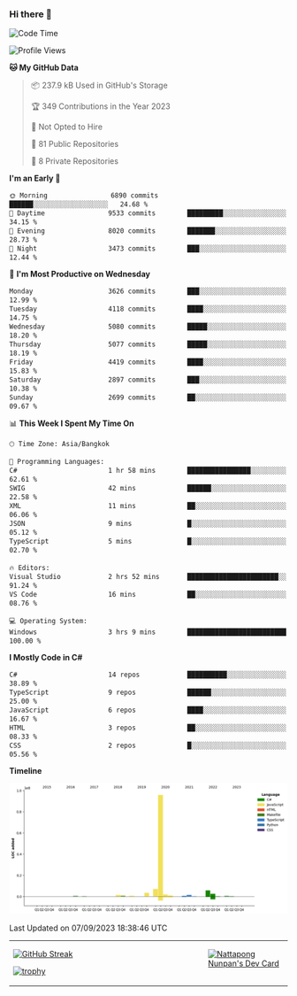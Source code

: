 ### Hi there 👋

<!--START_SECTION:waka-->
![Code Time](http://img.shields.io/badge/Code%20Time-721%20hrs%2028%20mins-blue)

![Profile Views](http://img.shields.io/badge/Profile%20Views-0-blue)

**🐱 My GitHub Data** 

> 📦 237.9 kB Used in GitHub's Storage 
 > 
> 🏆 349 Contributions in the Year 2023
 > 
> 🚫 Not Opted to Hire
 > 
> 📜 81 Public Repositories 
 > 
> 🔑 8 Private Repositories 
 > 
**I'm an Early 🐤** 

```text
🌞 Morning                6890 commits        ██████░░░░░░░░░░░░░░░░░░░   24.68 % 
🌆 Daytime                9533 commits        █████████░░░░░░░░░░░░░░░░   34.15 % 
🌃 Evening                8020 commits        ███████░░░░░░░░░░░░░░░░░░   28.73 % 
🌙 Night                  3473 commits        ███░░░░░░░░░░░░░░░░░░░░░░   12.44 % 
```
📅 **I'm Most Productive on Wednesday** 

```text
Monday                   3626 commits        ███░░░░░░░░░░░░░░░░░░░░░░   12.99 % 
Tuesday                  4118 commits        ████░░░░░░░░░░░░░░░░░░░░░   14.75 % 
Wednesday                5080 commits        █████░░░░░░░░░░░░░░░░░░░░   18.20 % 
Thursday                 5077 commits        █████░░░░░░░░░░░░░░░░░░░░   18.19 % 
Friday                   4419 commits        ████░░░░░░░░░░░░░░░░░░░░░   15.83 % 
Saturday                 2897 commits        ███░░░░░░░░░░░░░░░░░░░░░░   10.38 % 
Sunday                   2699 commits        ██░░░░░░░░░░░░░░░░░░░░░░░   09.67 % 
```


📊 **This Week I Spent My Time On** 

```text
🕑︎ Time Zone: Asia/Bangkok

💬 Programming Languages: 
C#                       1 hr 58 mins        ████████████████░░░░░░░░░   62.61 % 
SWIG                     42 mins             ██████░░░░░░░░░░░░░░░░░░░   22.58 % 
XML                      11 mins             ██░░░░░░░░░░░░░░░░░░░░░░░   06.06 % 
JSON                     9 mins              █░░░░░░░░░░░░░░░░░░░░░░░░   05.12 % 
TypeScript               5 mins              █░░░░░░░░░░░░░░░░░░░░░░░░   02.70 % 

🔥 Editors: 
Visual Studio            2 hrs 52 mins       ███████████████████████░░   91.24 % 
VS Code                  16 mins             ██░░░░░░░░░░░░░░░░░░░░░░░   08.76 % 

💻 Operating System: 
Windows                  3 hrs 9 mins        █████████████████████████   100.00 % 
```

**I Mostly Code in C#** 

```text
C#                       14 repos            ██████████░░░░░░░░░░░░░░░   38.89 % 
TypeScript               9 repos             ██████░░░░░░░░░░░░░░░░░░░   25.00 % 
JavaScript               6 repos             ████░░░░░░░░░░░░░░░░░░░░░   16.67 % 
HTML                     3 repos             ██░░░░░░░░░░░░░░░░░░░░░░░   08.33 % 
CSS                      2 repos             █░░░░░░░░░░░░░░░░░░░░░░░░   05.56 % 
```



**Timeline**

![Lines of Code chart](https://raw.githubusercontent.com/aixasz/aixasz/main/assets/bar_graph.png)


 Last Updated on 07/09/2023 18:38:46 UTC
<!--END_SECTION:waka-->

<table>
<tr>
<td width="70%" valign="top">
 
 [![GitHub Streak](http://github-readme-streak-stats.herokuapp.com?user=aixasz&theme=github-dark&hide_border=true&date_format=%5BY%20%5DM%20j)](https://git.io/streak-stats)

 [![trophy](https://github-profile-trophy.vercel.app/?username=aixasz&theme=onedark)](https://github.com/ryo-ma/github-profile-trophy)
 </td>
<td width="30%" valign="top">
 
<a href="https://app.daily.dev/aixasz"><img src="https://api.daily.dev/devcards/403207936e6547c9a85ea449e9f3abe8.png?r=re8" alt="Nattapong Nunpan's Dev Card"/></a>

 </td>
</tr>
</table>
 
